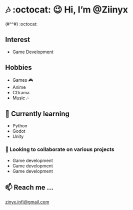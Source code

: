  # :notes: :octocat: :wink: Hi, I’m @Ziinyx
(#^^#) :octocat:
## Interest
- Game Development
## Hobbies 
- Games :video_game:
- Anime
- CDrama 
- Music :notes:
## 🌱 Currently learning
- Python 
- Godot
- Unity 
### 💞️ Looking to collaborate on various projects
- Game development
- Game development
- Game development 
## 📫 Reach me ...
zinyx.infi@gmail.com

<!---
Ziinyx/Ziinyx is a ✨ special ✨ repository because its `README.md` (this file) appears on your GitHub profile.
You can click the Preview link to take a look at your changes.
--->
